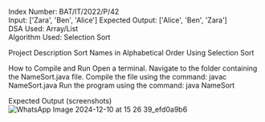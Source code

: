 Index Number: BAT/IT/2022/P/42  
Input: ['Zara', 'Ben', 'Alice'] 
Expected Output: ['Alice', 'Ben', 'Zara']  
DSA Used: Array/List  
Algorithm Used: Selection Sort  

Project Description
Sort Names in Alphabetical Order Using Selection Sort

How to Compile and Run
Open a terminal.
Navigate to the folder containing the NameSort.java file.
Compile the file using the command:
javac NameSort.java
Run the program using the command:
java NameSort

Expected Output (screenshots)
![WhatsApp Image 2024-12-10 at 15 26 39_efd0a9b6](https://github.com/user-attachments/assets/a782e501-282c-42b5-907e-1c3e0c878d08)


